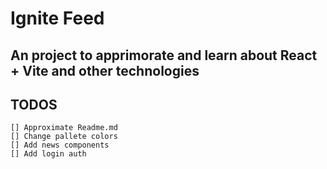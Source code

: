 # Ignite Feed

## An project to apprimorate and learn about React + Vite and other technologies

## TODOS

    [] Approximate Readme.md 
    [] Change pallete colors
    [] Add news components
    [] Add login auth